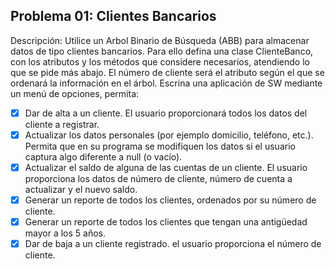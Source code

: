 ## Problema 01: Clientes Bancarios


Descripción: Utilice un Arbol Binario de Búsqueda (ABB) para almacenar datos de tipo clientes bancarios. Para ello defina una clase ClienteBanco, con los atributos y los métodos que considere necesarios, atendiendo lo que se pide más abajo. El número de cliente será el atributo según el que se ordenará la información en el árbol. Escrina una aplicación de SW mediante un menú de opciones, permita:

- [x] Dar de alta a un cliente. El usuario proporcionará todos los datos del cliente a registrar.
- [x] Actualizar los datos personales (por ejemplo domicilio, teléfono, etc.). Permita que en su programa se modifiquen los datos si el usuario captura algo diferente a null (o vacío).
- [x] Actualizar el saldo de alguna de las cuentas de un cliente. El usuario proporciona los datos de número de cliente, número de cuenta a actualizar y el nuevo saldo.
- [x] Generar un reporte de todos los clientes, ordenados por su número de cliente.
- [x] Generar un reporte de todos los clientes que tengan una antigüedad mayor a los 5 años.
- [x] Dar de baja a un cliente registrado. el usuario proporciona el número de cliente.
